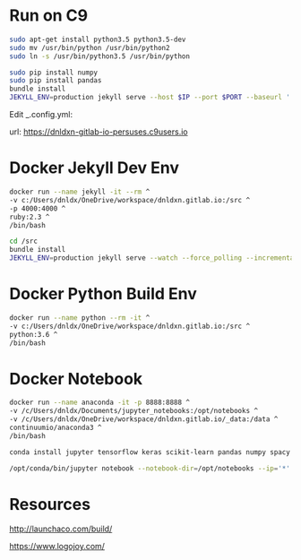 # Run on C9

```bash
sudo apt-get install python3.5 python3.5-dev
sudo mv /usr/bin/python /usr/bin/python2
sudo ln -s /usr/bin/python3.5 /usr/bin/python

sudo pip install numpy
sudo pip install pandas
bundle install
JEKYLL_ENV=production jekyll serve --host $IP --port $PORT --baseurl ''
```

Edit _.config.yml:

url:                https://dnldxn-gitlab-io-persuses.c9users.io

# Docker Jekyll Dev Env

```bash
docker run --name jekyll -it --rm ^
-v c:/Users/dnldx/OneDrive/workspace/dnldxn.gitlab.io:/src ^
-p 4000:4000 ^
ruby:2.3 ^
/bin/bash

cd /src
bundle install
JEKYLL_ENV=production jekyll serve --watch --force_polling --incremental --host=0.0.0.0
```

# Docker Python Build Env

```bash
docker run --name python --rm -it ^
-v c:/Users/dnldx/OneDrive/workspace/dnldxn.gitlab.io:/src ^
python:3.6 ^
/bin/bash
```

# Docker Notebook

```bash
docker run --name anaconda -it -p 8888:8888 ^
-v /c/Users/dnldx/Documents/jupyter_notebooks:/opt/notebooks ^
-v /c/Users/dnldx/OneDrive/workspace/dnldxn.gitlab.io/_data:/data ^
continuumio/anaconda3 ^
/bin/bash

conda install jupyter tensorflow keras scikit-learn pandas numpy spacy seaborn -y

/opt/conda/bin/jupyter notebook --notebook-dir=/opt/notebooks --ip='*' --port=8888 --no-browser
```


# Resources

http://launchaco.com/build/

https://www.logojoy.com/
